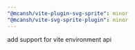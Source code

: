```yaml
---
"@mcansh/vite-plugin-svg-sprite": minor
"@mcansh/vite-svg-sprite-plugin": minor
---
```


add support for vite environment api
